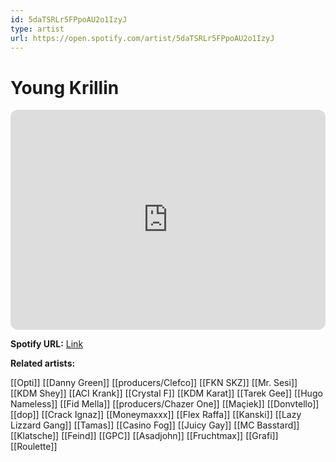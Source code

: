 ```yaml
---
id: 5daTSRLr5FPpoAU2o1IzyJ
type: artist
url: https://open.spotify.com/artist/5daTSRLr5FPpoAU2o1IzyJ
---
```

# Young Krillin

<iframe style="border-radius:12px" src="https://open.spotify.com/embed/artist/5daTSRLr5FPpoAU2o1IzyJ" width="100%" height="352" frameBorder="0" allowfullscreen="" allow="autoplay; clipboard-write; encrypted-media; fullscreen; picture-in-picture" loading="lazy"></iframe>

**Spotify URL:** [Link](https://open.spotify.com/artist/5daTSRLr5FPpoAU2o1IzyJ)

**Related artists:**

[[Opti]]
[[Danny Green]]
[[producers/Clefco]]
[[FKN SKZ]]
[[Mr. Sesi]]
[[KDM Shey]]
[[ACI Krank]]
[[Crystal F]]
[[KDM Karat]]
[[Tarek Gee]]
[[Hugo Nameless]]
[[Fid Mella]]
[[producers/Chazer One]]
[[Maçiek]]
[[Donvtello]]
[[dop]]
[[Crack Ignaz]]
[[Moneymaxxx]]
[[Flex Raffa]]
[[Kanski]]
[[Lazy Lizzard Gang]]
[[Tamas]]
[[Casino Fog]]
[[Juicy Gay]]
[[MC Basstard]]
[[Klatsche]]
[[Feind]]
[[GPC]]
[[Asadjohn]]
[[Fruchtmax]]
[[Grafi]]
[[Roulette]]
